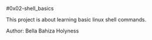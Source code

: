#0x02-shell_basics

This project is about learning basic linux shell commands.

Author: Bella Bahiza Holyness
